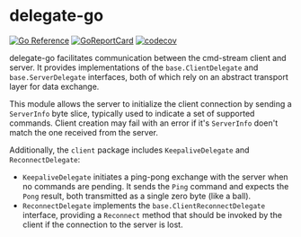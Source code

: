 # delegate-go

[![Go Reference](https://pkg.go.dev/badge/github.com/cmd-stream/delegate-go.svg)](https://pkg.go.dev/github.com/cmd-stream/delegate-go)
[![GoReportCard](https://goreportcard.com/badge/cmd-stream/base-go)](https://goreportcard.com/report/github.com/cmd-stream/base-go)
[![codecov](https://codecov.io/gh/cmd-stream/delegate-go/graph/badge.svg?token=G8NN40DYJI)](https://codecov.io/gh/cmd-stream/delegate-go)

delegate-go facilitates communication between the cmd-stream client and server.
It provides implementations of the `base.ClientDelegate` and `base.ServerDelegate` 
interfaces, both of which rely on an abstract transport layer for data exchange.

This module allows the server to initialize the client connection by sending a 
`ServerInfo` byte slice, typically used to indicate a set of supported commands. 
Client creation may fail with an error if it's `ServerInfo` doen't match the one
received from the server.

Additionally, the `client` package includes `KeepaliveDelegate` and 
`ReconnectDelegate`:
- `KeepaliveDelegate` initiates a ping-pong exchange with the server when no 
  commands are pending. It sends the `Ping` command and expects the `Pong` 
  result, both transmitted as a single zero byte (like a ball).
- `ReconnectDelegate` implements the `base.ClientReconnectDelegate` interface, 
  providing a `Reconnect` method that should be invoked by the client if the
  connection to the server is lost.